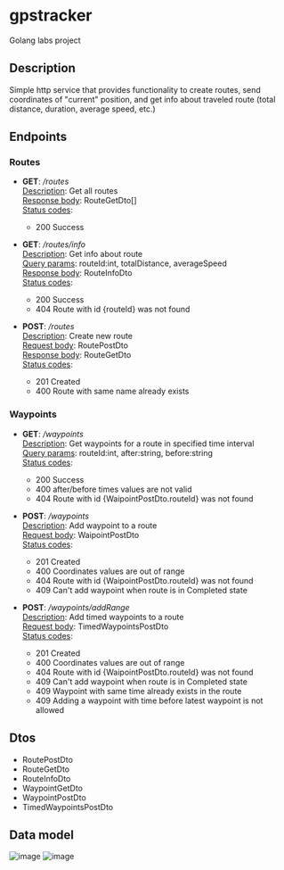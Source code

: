 # gpstracker
Golang labs project

## Description
Simple http service that provides functionality to create routes, send coordinates of "current" position, and get info about traveled route (total distance, duration, average speed, etc.)

## Endpoints
### Routes
- **GET**: */routes* <br>
  <ins>Description</ins>: Get all routes<br>
  <ins>Response body</ins>: RouteGetDto[]<br>
  <ins>Status codes</ins>: <br>
    + 200 Success <br>
    
 - **GET**: */routes/info* <br>
  <ins>Description</ins>: Get info about route<br>
  <ins>Query params</ins>: routeId:int, totalDistance, averageSpeed  <br>
  <ins>Response body</ins>: RouteInfoDto<br>
  <ins>Status codes</ins>: <br>
    + 200 Success <br>
    + 404 Route with id {routeId} was not found <br>
    
- **POST**: */routes* <br>
  <ins>Description</ins>: Create new route <br>
  <ins>Request body</ins>: RoutePostDto<br>
  <ins>Response body</ins>: RouteGetDto<br>
  <ins>Status codes</ins>: <br>
    + 201 Created <br>
    + 400 Route with same name already exists <br>
    
### Waypoints
  - **GET**: */waypoints* <br>
  <ins>Description</ins>: Get waypoints for a route in specified time interval <br>
  <ins>Query params</ins>: routeId:int, after:string, before:string  <br>
  <ins>Status codes</ins>: <br>
    + 200 Success <br>
    + 400 after/before times values are not valid <br>
    + 404 Route with id {WaipointPostDto.routeId} was not found <br>

  - **POST**: */waypoints* <br>
  <ins>Description</ins>: Add waypoint to a route <br>
  <ins>Request body</ins>: WaipointPostDto <br>
  <ins>Status codes</ins>: <br>
    + 201 Created <br>
    + 400 Coordinates values are out of range <br>
    + 404 Route with id {WaipointPostDto.routeId} was not found <br>
    + 409 Can't add waypoint when route is in Completed state <br>
    
  - **POST**: */waypoints/addRange* <br>
  <ins>Description</ins>: Add timed waypoints to a route <br>
  <ins>Request body</ins>: TimedWaypointsPostDto <br>
  <ins>Status codes</ins>: <br>
    + 201 Created <br>
    + 400 Coordinates values are out of range <br>
    + 404 Route with id {WaipointPostDto.routeId} was not found <br>
    + 409 Can't add waypoint when route is in Completed state <br>
    + 409 Waypoint with same time already exists in the route <br>
    + 409 Adding a waypoint with time before latest waypoint is not allowed<br>

## Dtos
- RoutePostDto
- RouteGetDto
- RouteInfoDto
- WaypointGetDto
- WaypointPostDto
- TimedWaypointsPostDto

## Data model
![image](https://user-images.githubusercontent.com/59698344/217930179-144b1649-307b-4212-9a71-88e44863f8e4.png)
![image](https://user-images.githubusercontent.com/59698344/217930254-5eddd87e-176c-431b-8135-6c76e12e2a6e.png)

